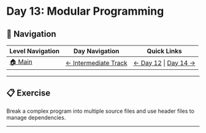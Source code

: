 # Day 13: Modular Programming

## 🔗 Navigation

| Level Navigation | Day Navigation | Quick Links |
|------------------|----------------|-------------|
| [🏠 Main](../../README.md) | [← Intermediate Track](../README.md) | [← Day 12](../Day12/) \| [Day 14 →](../Day14/) |

---

## 📋 Exercise

Break a complex program into multiple source files and use header files to manage dependencies.

---
